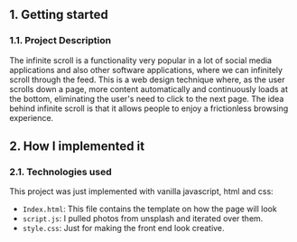 ## 1. Getting started

### 1.1. Project Description

The infinite scroll is a functionality very popular in a lot of social
media applications and also other software applications, where we can
infinitely scroll through the feed.
This is a web design technique where, as the user scrolls down a page, 
more content automatically and continuously loads at the bottom, eliminating 
the user's need to click to the next page. The idea behind infinite scroll is 
that it allows people to enjoy a frictionless browsing experience.

## 2. How I implemented it

### 2.1. Technologies used

This project was just implemented with vanilla javascript, html and css:

- `Index.html`: This file contains the template on how the page will look
- `script.js`: I pulled photos from unsplash and iterated over them.
- `style.css`: Just for making the front end look creative.